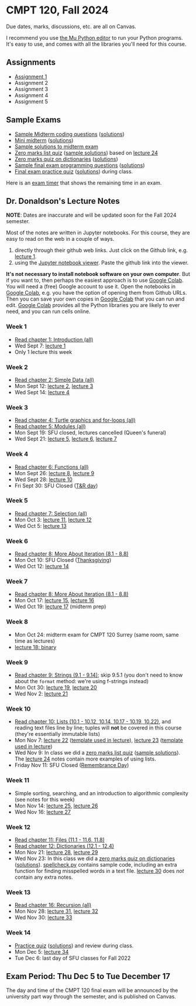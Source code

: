 # CMPT 120, Fall 2024

Due dates, marks, discussions, etc. are all on Canvas.

I recommend you use [the Mu Python editor](https://codewith.mu/) to run your
Python programs. It's easy to use, and comes with all the libraries you'll need
for this course.

## Assignments

- [Assignment 1](assignments/a1/a1.md)
- Assignment 2
- Assignment 3
- Assignment 4
- Assignment 5

## Sample Exams

- [Sample Midterm coding questions](exams/120-D400midterm_coding_sample_fall2022.pdf) ([solutions](exams/120-D400midterm_coding_sample_fall2022_sol.pdf))
- [Mini midterm](exams/120-D400mini_midterm1_fall2022.pdf) ([solutions](exams/120-D400mini_midterm1_fall2022_sol.pdf))
- [Sample solutions to midterm exam](exams/120-D400midterm1_fall2022_sample_solutions.pdf)
- [Zero marks list quiz](lectures/lecture24/lecture24Quiz.pdf) ([sample solutions](lectures/lecture24/lecture24Quiz_sol.pdf)) based on [lecture 24](lectures/lecture24/lecture24.md)
- [Zero marks quiz on dictionaries](lectures/lecture30/lecture30Quiz.pdf) ([solutions](lectures/lecture30/lecture30Quiz_sol.pdf))
- [Sample final exam programming questions](exams/120-D400final_coding_sample_fall2022.pdf) ([solutions](exams/120-D400final_coding_sample_fall2022_sol.pdf))
- [Final exam practice quiz](exams/120-D400final_practice_quiz.pdf)
([solutions](exams/120-D400final_practice_quiz_sol.pdf)) during class.

Here is an [exam timer](https://tjd1234.github.io/examclock/examclock.html)
that shows the remaining time in an exam.


## Dr. Donaldson's Lecture Notes

**NOTE**: Dates are inaccurate and will be updated soon for the Fall 2024 semester.

Most of the notes are written in Jupyter notebooks. For this course, they are
easy to read on the web in a couple of ways.

1. directly through their github web links. Just click on the Github link, e.g.
   [lecture 1](lectures/lecture1/lecture1notes.md). 
2. using the [Jupyter notebook viewer](https://nbviewer.jupyter.org/). Paste the
   github link into the viewer.

**It's not necessary to install notebook software on your own computer**. But if
you want to, then perhaps the easiest approach is to use [Google
Colab](https://colab.research.google.com/). You will need a (free) Google
account to use it. Open the notebooks in [Google
Colab](https://colab.research.google.com/), e.g. you have the option of opening
them from Github URLs. Then you can save yuor own copies in [Google
Colab](https://colab.research.google.com/) that you can run and edit. [Google
Colab](https://colab.research.google.com/) provides all the Python libraries you
are likely to ever need, and you can run cells online.

### Week 1
- [Read chapter 1: Introduction (all)](https://runestone.academy/ns/books/published/120fall2022surrey/GeneralIntro/toctree.html)
- Wed Sept 7: [lecture 1](lectures/lecture1/lecture1notes.md)
- Only 1 lecture this week

### Week 2
- [Read chapter 2: Simple Data (all)](https://runestone.academy/ns/books/published/120fall2022surrey/SimplePythonData/toctree.html)
- Mon Sept 12: [lecture 2](lectures/lecture2/lecture2notes.md),
               [lecture 3](lectures/lecture3/lecture3notes.md)
- Wed Sept 14: [lecture 4](lectures/lecture4/lecture4notes.md)

### Week 3
- [Read chapter 4: Turtle graphics and for-loops (all)](https://runestone.academy/ns/books/published/120fall2022surrey/PythonTurtle/toctree.html)
- [Read chapter 5: Modules (all)](https://runestone.academy/ns/books/published/120fall2022surrey/PythonModules/toctree.html)
- Mon Sept 19: SFU closed, lectures cancelled (Queen's funeral)
- Wed Sept 21: [lecture 5](lectures/lecture5/lecture5notes.md), 
               [lecture 6](lectures/lecture6/lecture6notes.md),
               [lecture 7](lectures/lecture7/lecture7notes.md)

### Week 4
- [Read chapter 6: Functions (all)](https://runestone.academy/ns/books/published/120fall2022surrey/Functions/toctree.html)
- Mon Sept 26: [lecture 8](lectures/lecture8/lecture8notes.md),
               [lecture 9](lectures/lecture9/lecture9notes.md)
- Wed Sept 28: [lecture 10](lectures/lecture10/lecture10notes.md)
- Fri Sept 30: SFU Closed ([T&R
  day](https://www.canada.ca/en/canadian-heritage/campaigns/national-day-truth-reconciliation.html))

### Week 5
- [Read chapter 7: Selection (all)](https://runestone.academy/ns/books/published/120fall2022surrey/Selection/toctree.html)
- Mon Oct 3: [lecture 11](lectures/lecture11/lecture11notes.md), 
             [lecture 12](lectures/lecture12/lecture12notes.md)
- Wed Oct 5: [lecture 13](lectures/lecture13/lecture13notes.md)

### Week 6
- [Read chapter 8: More About Iteration (8.1 - 8.8)](https://runestone.academy/ns/books/published/120fall2022surrey/MoreAboutIteration/toctree.html)
- Mon Oct 10: SFU Closed
  ([Thanksgiving](https://en.wikipedia.org/wiki/Thanksgiving_(Canada)))
- Wed Oct 12: [lecture 14](lectures/lecture14/lecture14notes.md)

### Week 7
- [Read chapter 8: More About Iteration (8.1 - 8.8)](https://runestone.academy/ns/books/published/120fall2022surrey/MoreAboutIteration/toctree.html)
- Mon Oct 17: [lecture 15](lectures/lecture15/lecture15notes.md),
              [lecture 16](lectures/lecture16/lecture16notes.md)
- Wed Oct 19: [lecture 17](lectures/lecture17/lecture17notes.md) (midterm prep)

### Week 8
- Mon Oct 24: midterm exam for CMPT 120 Surrey (same room, same time as
  lectures)
- [lecture 18: binary](lectures/lecture18/lecture18notes.md)

### Week 9
- [Read chapter 9: Strings (9.1 - 9.14)](https://runestone.academy/ns/books/published/120fall2022surrey/Strings/toctree.html); 
  skip 9.5.1 (you don't need to know about the `format` method: we're using f-strings instead)
- Mon Oct 30: [lecture 19](lectures/lecture19/lecture19notes.md), 
              [lecture 20](lectures/lecture20/lecture20notes.md)
- Wed Nov 2:  [lecture 21](lectures/lecture21/lecture21notes.md)

### Week 10
- [Read chapter 10: Lists (10.1 - 10.12, 10.14, 10.17 - 10.19,
  10.22)](https://runestone.academy/ns/books/published/120fall2022surrey/Lists/toctree.html), and reading text files line by line;
  tuples will **not** be covered in this course (they're essentially immutable
  lists)
- Mon Nov 7: [lecture 22](lectures/lecture22/lecture22notes.md) 
             ([template used in lecture](lectures/lecture22/lecture22.docx)), 
             [lecture 23](lectures/lecture23/lecture23notes.md) 
             ([template used in lecture](lectures/lecture23/lecture23.docx))
- Wed Nov 9: In class we did a [zero marks list quiz](lectures/lecture24/lecture24Quiz.pdf) 
  ([sample solutions](lectures/lecture24/lecture24Quiz_sol.pdf)). 
  The [lecture 24](lectures/lecture24/lecture24notes.md) notes contain more examples 
  of using lists.
- Friday Nov 11: SFU Closed ([Remembrance Day](https://en.wikipedia.org/wiki/Remembrance_Day))

### Week 11
- Simple sorting, searching, and an introduction to algorithmic complexity
  (see notes for this week)
- Mon Nov 14: [lecture 25](lectures/lecture25/lecture25notes.md), 
              [lecture 26](lectures/lecture26/lecture26notes.md)
- Wed Nov 16: [lecture 27](lectures/lecture27/lecture27notes.md)

### Week 12
- [Read chapter 11: Files (11.1 - 11.6, 11.8)](https://runestone.academy/ns/books/published/120fall2022surrey/Files/toctree.html)
- [Read chapter 12: Dictionaries (12.1 - 12.4)](https://runestone.academy/ns/books/published/120fall2022surrey/Dictionaries/toctree.html)
- Mon Nov 21: [lecture 28](lectures/lecture28/lecture28notes.md), 
              [lecture 29](lectures/lecture29/lecture29notes.md)
- Wed Nov 23: In this class we did a [zero marks quiz on dictionaries](lectures/lecture30/lecture30Quiz.pdf) ([solutions](lectures/lecture30/lecture30Quiz_sol.pdf)). [spellcheck.py](lectures/lecture30/spellcheck.py) contains sample code, including an extra function for finding misspelled words in a text file.
  [lecture 30](lectures/lecture30/lecture30notes.md) does *not* contain any extra notes.

### Week 13
- [Read chapter 16: Recursion (all)](https://runestone.academy/ns/books/published/120fall2022surrey/IntroRecursion/toctree.html)
- Mon Nov 28: [lecture 31](lectures/lecture31/lecture31notes.md), 
              [lecture 32](lectures/lecture32/lecture32notes.md)
- Wed Nov 30: [lecture 33](lectures/lecture33/lecture33notes.md)

### Week 14
- [Practice quiz](exams/120-D400final_practice_quiz.pdf)
([solutions](exams/120-D400final_practice_quiz_sol.pdf)) and review during
class.
- Mon Dec 5: [lecture 34](lectures/lecture34/lecture34notes.md)
- Tue Dec 6: last day of SFU classes for Fall 2022


## Exam Period: Thu Dec 5 to Tue December 17

The day and time of the CMPT 120 final exam will be announced by the university
part way through the semester, and is published on Canvas.
